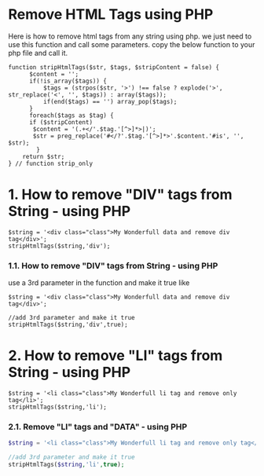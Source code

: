 # Remove HTML Tags using PHP

Here is how to remove html tags from any string using php. we just need to use this function and call some parameters.
copy the below function to your php file and call it.
```
function stripHtmlTags($str, $tags, $stripContent = false) {
	  $content = '';
	  if(!is_array($tags)) {
	      $tags = (strpos($str, '>') !== false ? explode('>', str_replace('<', '', $tags)) : array($tags));
	      if(end($tags) == '') array_pop($tags);
	  }
	  foreach($tags as $tag) {
      if ($stripContent)
       $content = '(.+</'.$tag.'[^>]*>|)';
       $str = preg_replace('#</?'.$tag.'[^>]*>'.$content.'#is', '', $str);
		}
  	return $str;
} // function strip_only
```


# 1. How to remove "DIV" tags from String - using PHP

``` 
$string = '<div class="class">My Wonderfull data and remove div tag</div>';
stripHtmlTags($string,'div');
```

### 1.1. How to remove "DIV" tags from String - using PHP

use a 3rd parameter in the function and make it true like 

``` 
$string = '<div class="class">My Wonderfull data and remove div tag</div>';

//add 3rd parameter and make it true
stripHtmlTags($string,'div',true);
```

# 2. How to remove "LI" tags from String - using PHP

``` 
$string = '<li class="class">My Wonderfull li tag and remove only tag</li>';
stripHtmlTags($string,'li');
```

### 2.1. Remove "LI" tags and "DATA" - using PHP

``` PHP
$string = '<li class="class">My Wonderfull li tag and remove only tag</li>';

//add 3rd parameter and make it true
stripHtmlTags($string,'li',true);
```
